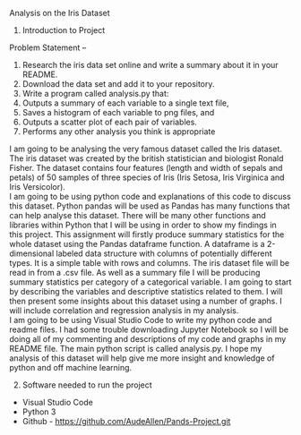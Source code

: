 Analysis on the Iris Dataset 
1.	Introduction to Project

Problem Statement –
1. Research the iris data set online and write a summary about it in your README. 
2. Download the data set and add it to your repository. 
3. Write a program called analysis.py that: 
1. Outputs a summary of each variable to a single text file,
2. Saves a histogram of each variable to png files, and 
3. Outputs a scatter plot of each pair of variables. 
4. Performs any other analysis you think is appropriate 

I am going to be analysing the very famous dataset called the Iris dataset. The iris dataset was created by the british statistician and biologist Ronald Fisher. The dataset contains four features (length and width of sepals and petals) of 50 samples of three species of Iris (Iris Setosa, Iris Virginica and Iris Versicolor).	
I am going to be using python code and explanations of this code to discuss this dataset. Python pandas will be used as Pandas has many functions that can help analyse this dataset. There will be many other functions and libraries within Python that I will be using in order to show my findings in this project. 
This assignment will firstly produce summary statistics for the whole dataset using the Pandas dataframe function. A dataframe is a 2-dimensional labeled data structure with columns of potentially different types. It is a simple table with rows and columns. The iris dataset file will be read in from a .csv file. As well as a summary file I will be producing summary statistics per category of a categorical variable.
I am going to start by describing the variables and descriptive statistics related to them. I will then present some insights about this dataset using a number of graphs. 
I will include correlation and regression analysis in my analysis.	
I am going to be using Visual Studio Code to write my python code and readme files. I had some trouble downloading Jupyter Notebook so I will be doing all of my commenting and descriptions of my code and graphs in my README file.
The main python script is called analysis.py. 
I hope my analysis of this dataset will help give me more insight and knowledge of python and off machine learning.




2.	Software needed to run the project
-	Visual Studio Code
-	Python 3
-	Github - https://github.com/AudeAllen/Pands-Project.git


	 





